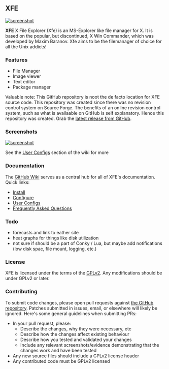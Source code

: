 ## XFE

[![screenshot](https://github.com/escapecode/XFE/blob/master/XFE.jpg)](https://raw.github.com/wiki/escapecode/XFE/blob/master/XFE.jpg)

**XFE** X File Explorer (Xfe) is an MS-Explorer like file manager for X. It is based on the popular, but discontinued, X Win Commander, which was developed by Maxim Baranov.
Xfe aims to be the filemanager of choice for all the Unix addicts!

### Features
* File Manager
* Image viewer
* Text editor
* Package manager

Valuable note:  This GitHub repository is noot the de facto location for XFE source code.  This repository was created since there was no revision control system on Source Forge. The benefits of an online revision control system, such as what is availaable on GitHub is self explanatory.  Hence this repository was created.
Grab the [latest release from GitHub](https://github.com/escapecode/XFE/releases/latest).
### Screenshots

[![screenshot](https://github.com/escapecode/XFE/blob/master/XFE.jpg)](https://raw.github.com/wiki/escapecode/XFE/blob/master/XFE.jpg)

See the [User Configs](https://github.com/escapecode/XFE/wiki/User-Configs) section of the wiki for more

### Documentation

The [GitHub Wiki](https://github.com/escapecode/XFE/wiki) serves as a central hub for all of
XFE's documentation. Quick links:

* [Install](https://github.com/escapecode/XFE/wiki/Installation)
* [Configure](https://github.com/escapecode/XFE/wiki/Configuration-Settings)
* [User Configs](https://github.com/escapecode/XFE/wiki/User-Configs)
* [Frequently Asked Questions](https://github.com/escapecode/XFE/wiki/FAQ)

### Todo
* forecasts and link to eather site
* heat graphs for things like disk utilization
* not sure if should be a part of Conky / Lua, but maybe add notifications (low disk spac, file mount, logging, etc.)

### License

XFE is licensed under the terms of the [GPLv2](LICENSE.GPL).  Any modifications should be under GPLv2 or later.

### Contributing

To submit code changes, please open pull requests against [the GitHub repository](https://github.com/escapecode/XFE/edit/master/README.md). Patches submitted in issues, email, or elsewhere will likely be ignored. Here's some general guidelines when submitting PRs:

 * In your pull request, please:
   * Describe the changes, why they were necessary, etc
   * Describe how the changes affect existing behaviour
   * Describe how you tested and validated your changes
   * Include any relevant screenshots/evidence demonstrating that the changes work and have been tested
 * Any new source files should include a GPLv2 license header
 * Any contributed code must be GPLv2 licensed

[wiki]: https://github.com/escapecode/XFE/wiki
[XFE]:https://sourceforge.net/projects/xfe/
[Home Page]: http://roland65.free.fr/xfe/
[Fox toolkit]: http://www.fox-toolkit.org
